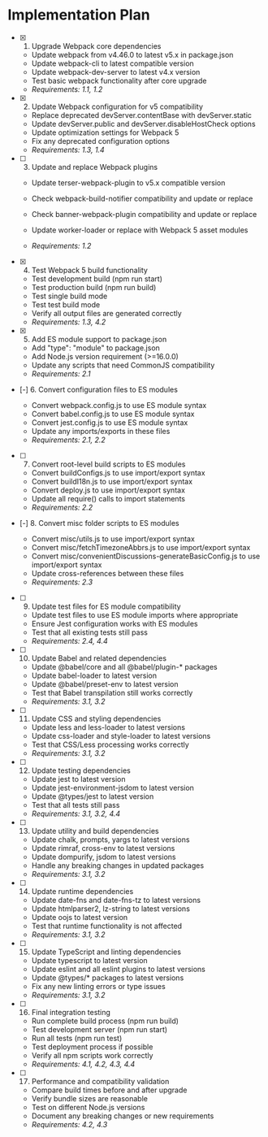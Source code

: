 # Implementation Plan

- [x] 1. Upgrade Webpack core dependencies


  - Update webpack from v4.46.0 to latest v5.x in package.json
  - Update webpack-cli to latest compatible version
  - Update webpack-dev-server to latest v4.x version
  - Test basic webpack functionality after core upgrade
  - _Requirements: 1.1, 1.2_

- [x] 2. Update Webpack configuration for v5 compatibility


  - Replace deprecated devServer.contentBase with devServer.static
  - Update devServer.public and devServer.disableHostCheck options
  - Update optimization settings for Webpack 5
  - Fix any deprecated configuration options
  - _Requirements: 1.3, 1.4_



- [ ] 3. Update and replace Webpack plugins
  - Update terser-webpack-plugin to v5.x compatible version
  - Check webpack-build-notifier compatibility and update or replace
  - Check banner-webpack-plugin compatibility and update or replace
  - Update worker-loader or replace with Webpack 5 asset modules

  - _Requirements: 1.2_

- [x] 4. Test Webpack 5 build functionality

  - Test development build (npm run start)
  - Test production build (npm run build)
  - Test single build mode
  - Test test build mode
  - Verify all output files are generated correctly
  - _Requirements: 1.3, 4.2_

- [x] 5. Add ES module support to package.json


  - Add "type": "module" to package.json
  - Add Node.js version requirement (>=16.0.0)
  - Update any scripts that need CommonJS compatibility
  - _Requirements: 2.1_

- [-] 6. Convert configuration files to ES modules

  - Convert webpack.config.js to use ES module syntax
  - Convert babel.config.js to use ES module syntax
  - Convert jest.config.js to use ES module syntax
  - Update any imports/exports in these files
  - _Requirements: 2.1, 2.2_

- [ ] 7. Convert root-level build scripts to ES modules
  - Convert buildConfigs.js to use import/export syntax
  - Convert buildI18n.js to use import/export syntax
  - Convert deploy.js to use import/export syntax
  - Update all require() calls to import statements
  - _Requirements: 2.2_

- [-] 8. Convert misc folder scripts to ES modules

  - Convert misc/utils.js to use import/export syntax
  - Convert misc/fetchTimezoneAbbrs.js to use import/export syntax
  - Convert misc/convenientDiscussions-generateBasicConfig.js to use import/export syntax
  - Update cross-references between these files
  - _Requirements: 2.3_

- [ ] 9. Update test files for ES module compatibility
  - Update test files to use ES module imports where appropriate
  - Ensure Jest configuration works with ES modules
  - Test that all existing tests still pass
  - _Requirements: 2.4, 4.4_

- [ ] 10. Update Babel and related dependencies
  - Update @babel/core and all @babel/plugin-* packages
  - Update babel-loader to latest version
  - Update @babel/preset-env to latest version
  - Test that Babel transpilation still works correctly
  - _Requirements: 3.1, 3.2_

- [ ] 11. Update CSS and styling dependencies
  - Update less and less-loader to latest versions
  - Update css-loader and style-loader to latest versions
  - Test that CSS/Less processing works correctly
  - _Requirements: 3.1, 3.2_

- [ ] 12. Update testing dependencies
  - Update jest to latest version
  - Update jest-environment-jsdom to latest version
  - Update @types/jest to latest version
  - Test that all tests still pass
  - _Requirements: 3.1, 3.2, 4.4_

- [ ] 13. Update utility and build dependencies
  - Update chalk, prompts, yargs to latest versions
  - Update rimraf, cross-env to latest versions
  - Update dompurify, jsdom to latest versions
  - Handle any breaking changes in updated packages
  - _Requirements: 3.1, 3.2_

- [ ] 14. Update runtime dependencies
  - Update date-fns and date-fns-tz to latest versions
  - Update htmlparser2, lz-string to latest versions
  - Update oojs to latest version
  - Test that runtime functionality is not affected
  - _Requirements: 3.1, 3.2_

- [ ] 15. Update TypeScript and linting dependencies
  - Update typescript to latest version
  - Update eslint and all eslint plugins to latest versions
  - Update @types/* packages to latest versions
  - Fix any new linting errors or type issues
  - _Requirements: 3.1, 3.2_

- [ ] 16. Final integration testing
  - Run complete build process (npm run build)
  - Test development server (npm run start)
  - Run all tests (npm run test)
  - Test deployment process if possible
  - Verify all npm scripts work correctly
  - _Requirements: 4.1, 4.2, 4.3, 4.4_

- [ ] 17. Performance and compatibility validation
  - Compare build times before and after upgrade
  - Verify bundle sizes are reasonable
  - Test on different Node.js versions
  - Document any breaking changes or new requirements
  - _Requirements: 4.2, 4.3_